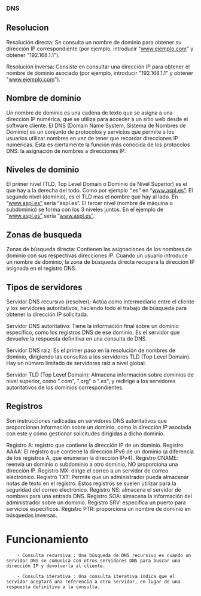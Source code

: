  ### DNS ###

## Resolucion
Resolución directa: Se consulta un nombre de dominio para obtener su dirección IP correspondiente (por ejemplo, introducir "www.ejemplo.com" y obtener "192.168.1.1").

Resolución inversa: Consiste en consultar una dirección IP para obtener el nombre de dominio asociado (por ejemplo, introducir "192.168.1.1" y obtener "www.ejemplo.com").

## Nombre de dominio
Un nombre de dominio es una cadena de texto que se asigna a una dirección IP numérica, que se utiliza para acceder a un sitio web desde el software cliente.
El DNS (Domain Name System, Sistema de Nombres de Dominio) es un conjunto de protocolos y servicios que permite a los usuarios utilizar nombres en vez de tener que recordar direcciones IP numéricas. Ésta es ciertamente la función más conocida de los protocolos DNS: la asignación de nombres a direcciones IP.

## Niveles de dominio
El primer nivel (TLD, Top Level Domain o Dominio de Nivel Superior) es el que hay a la derecha del todo. Como por ejemplo “.es” en “www.aspl.es”.
El segundo nivel (dominio), es el TLD mas el nombre que hay al lado. En “www.aspl.es” sería “aspl.es”.
El tercer nivel (nombre de máquina o subdominio) se forma con los 3 niveles juntos. En el ejemplo de “www.aspl.es” sería “www.aspl.es”.

## Zonas de busqueda
Zonas de búsqueda directa: Contienen las asignaciones de los nombres de dominio con sus respectivas direcciones IP. Cuando un usuario introduce un nombre de dominio, la zona de búsqueda directa recupera la dirección IP asignada en el registro DNS.

## Tipos de servidores
Servidor DNS recursivo (resolver): Actúa como intermediario entre el cliente y los servidores autoritativos, haciendo todo el trabajo de búsqueda para obtener la dirección IP solicitada.

Servidor DNS autoritativo: Tiene la información final sobre un dominio específico, como los registros DNS de ese dominio. Es el servidor que devuelve la respuesta definitiva en una consulta de DNS.

Servidor DNS raíz: Es el primer paso en la resolución de nombres de dominio, dirigiendo las consultas a los servidores TLD (Top Level Domain). Hay un número limitado de servidores raíz a nivel global.

Servidor TLD (Top Level Domain): Almacena información sobre dominios de nivel superior, como ".com", ".org" o ".es", y redirige a los servidores autoritativos de los dominios correspondientes.

## Registros
Son instrucciones radicadas en servidores DNS autoritativos que proporcionan información sobre un dominio, como la dirección IP asociada con este y cómo gestionar solicitudes dirigidas a dicho dominio.

Registro A: registro que contiene la dirección IP de un dominio.
Registro AAAA: El registro que contiene la dirección IPv6 de un dominio (a diferencia de los registros A, que enumeran la dirección IPv4).
Registro CNAME: reenvía un dominio o subdominio a otro dominio, NO proporciona una dirección IP. 
Registro MX: dirige el correo a un servidor de correo electrónico.
Registro TXT: Permite que un administrador pueda almacenar notas de texto en el registro. Estos registros se suelen utilizar para la seguridad del correo electrónico.
Registro NS: almacena el servidor de nombres para una entrada DNS.
Registro SOA: almacena la información del administrador sobre un dominio.
Registro SRV: especifica un puerto para servicios específicos.
Registro PTR: proporciona un nombre de dominio en búsquedas inversas.

# Funcionamiento


        - Consulta recursiva : Una búsqueda de DNS recursivo es cuando un servidor DNS se comunica con otros servidores DNS para buscar una dirección IP y devolverla al cliente.

        - Consulta iterativa : Una consulta iterativa indica que el servidor aceptará una referencia a otro servidor, en lugar de una respuesta definitiva a la consulta.
